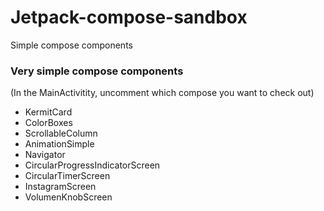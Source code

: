 # Jetpack-compose-sandbox
Simple compose components

### Very simple compose components
(In the MainActivitity, uncomment which compose you want to check out)
* KermitCard
* ColorBoxes
* ScrollableColumn
* AnimationSimple
* Navigator
* CircularProgressIndicatorScreen
* CircularTimerScreen
* InstagramScreen
* VolumenKnobScreen
